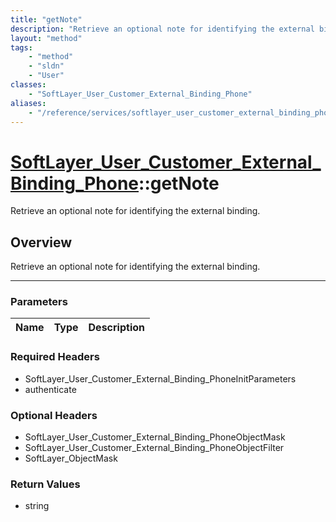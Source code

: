 ```yaml
---
title: "getNote"
description: "Retrieve an optional note for identifying the external binding."
layout: "method"
tags:
    - "method"
    - "sldn"
    - "User"
classes:
    - "SoftLayer_User_Customer_External_Binding_Phone"
aliases:
    - "/reference/services/softlayer_user_customer_external_binding_phone/getNote"
---
```

# [SoftLayer_User_Customer_External_Binding_Phone](/reference/services/SoftLayer_User_Customer_External_Binding_Phone)::getNote


Retrieve an optional note for identifying the external binding.


## Overview 
Retrieve an optional note for identifying the external binding.

-----

### Parameters 
|Name | Type | Description |
| --- | --- | --- |


### Required Headers
* SoftLayer_User_Customer_External_Binding_PhoneInitParameters
* authenticate


### Optional Headers
* SoftLayer_User_Customer_External_Binding_PhoneObjectMask
* SoftLayer_User_Customer_External_Binding_PhoneObjectFilter
* SoftLayer_ObjectMask

### Return Values
* string




